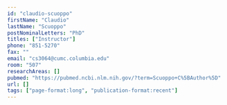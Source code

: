 ```yaml
---
id: "claudio-scuoppo"
firstName: "Claudio"
lastName: "Scuoppo"
postNominalLetters: "PhD"
titles: ["Instructor"]
phone: "851-5270"
fax: ""
email: "cs3064@cumc.columbia.edu"
room: "507"
researchAreas: []
pubmed: "https://pubmed.ncbi.nlm.nih.gov/?term=Scuoppo+C%5BAuthor%5D"
url: []
tags: ["page-format:long", "publication-format:recent"]
---
```

